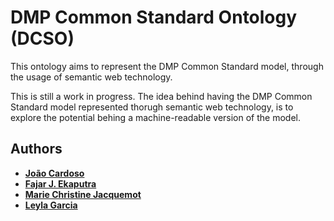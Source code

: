 # DMP Common Standard Ontology (DCSO)

This ontology aims to represent the DMP Common Standard model, through the usage of semantic web technology.

This is still a work in progress. The idea behind having the DMP Common Standard model represented thorugh semantic web technology, is to explore the potential behing a machine-readable version of the model.

## Authors

* **[João Cardoso](https://github.com/JoaoMFCardoso)**
* **[Fajar J. Ekaputra](https://github.com/fekaputra)**
* **[Marie Christine Jacquemot](https://github.com/JacquemotMC)**
* **[Leyla Garcia](https://github.com/ljgarcia)**
